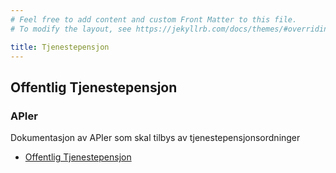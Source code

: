 ```yaml
---
# Feel free to add content and custom Front Matter to this file.
# To modify the layout, see https://jekyllrb.com/docs/themes/#overriding-theme-defaults

title: Tjenestepensjon
---
```

## Offentlig Tjenestepensjon

### APIer

Dokumentasjon av APIer som skal tilbys av tjenestepensjonsordninger

* [Offentlig Tjenestepensjon](api/offentligtjenestepensjon/tjenestepensjon.html)